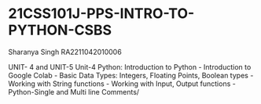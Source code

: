 # 21CSS101J-PPS-INTRO-TO-PYTHON-CSBS
Sharanya Singh
RA2211042010006

UNIT- 4 and UNIT-5
Unit-4 Python: Introduction to Python - Introduction to Google Colab - Basic Data Types: Integers, Floating Points, Boolean types - Working with String functions - Working with Input, Output functions - Python-Single and Multi line Comments/
